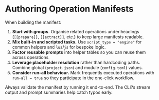 # Authoring Operation Manifests

When building the manifest:

1. **Start with groups.** Organise related operations under headings (`[[prepare]]`, `[[extract]]`, etc.) to keep large manifests readable.
2. **Mix built-in and scripted tasks.** Use `script_type = "engine"` for common helpers and `lua`/`js` for bespoke logic.
3. **Factor reusable prompts** into helper tables so you can reuse them across operations.
4. **Leverage placeholder resolution** rather than hardcoding paths. Combine global (`project.json`) and module (`config.toml`) values.
5. **Consider run-all behaviour.** Mark frequently executed operations with `run-all = true` so they participate in the one-click workflow.

Always validate the manifest by running it end-to-end. The CLI?s stream output and prompt summaries help catch typos early.
